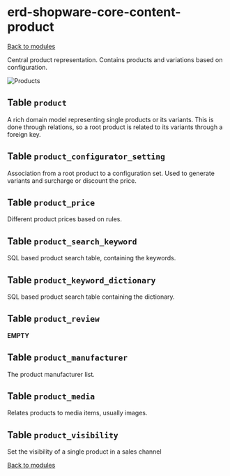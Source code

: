 # erd-shopware-core-content-product

[Back to modules](../10-modules.md)

Central product representation. Contains products and variations based on configuration.

![Products](https://github.com/elkmod/shopware-dx/tree/0c4bd450b25734a607955d03e7f7a908abf1a386/Resources/current/60-references-internals/10-core/10-erd/dist/erd-shopware-core-content-product.png)

## Table `product`

A rich domain model representing single products or its variants. This is done through relations, so a root product is related to its variants through a foreign key.

## Table `product_configurator_setting`

Association from a root product to a configuration set. Used to generate variants and surcharge or discount the price.

## Table `product_price`

Different product prices based on rules.

## Table `product_search_keyword`

SQL based product search table, containing the keywords.

## Table `product_keyword_dictionary`

SQL based product search table containing the dictionary.

## Table `product_review`

**EMPTY**

## Table `product_manufacturer`

The product manufacturer list.

## Table `product_media`

Relates products to media items, usually images.

## Table `product_visibility`

Set the visibility of a single product in a sales channel

[Back to modules](../10-modules.md)

